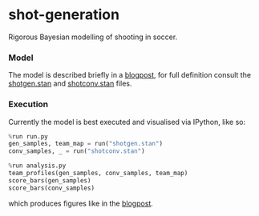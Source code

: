 # shot-generation
Rigorous Bayesian modelling of shooting in soccer.

### Model
The model is described briefly in a 
[blogpost](https://kwiatkowski.io/rethinking-shots), for full definition
consult the [shotgen.stan](shotgen.stan) and [shotconv.stan](shotconv.stan)
files.

### Execution
Currently the model is best executed and visualised via IPython, like so:

```python
%run run.py
gen_samples, team_map = run("shotgen.stan")
conv_samples, _ = run("shotconv.stan")

%run analysis.py
team_profiles(gen_samples, conv_samples, team_map)
score_bars(gen_samples)
score_bars(conv_samples)
```
which produces figures like in the [blogpost](https://kwiatkowski.io/rethinking-shots).
